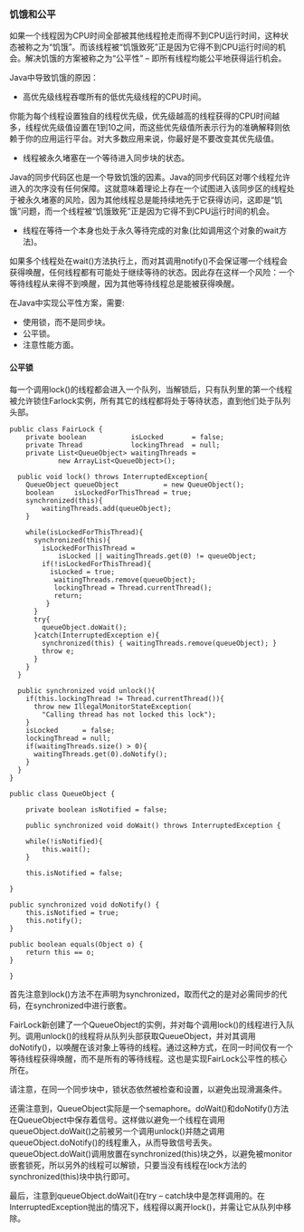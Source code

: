 ### 饥饿和公平  

如果一个线程因为CPU时间全部被其他线程抢走而得不到CPU运行时间，这种状态被称之为“饥饿”。而该线程被“饥饿致死”正是因为它得不到CPU运行时间的机会。解决饥饿的方案被称之为“公平性” – 即所有线程均能公平地获得运行机会。  

Java中导致饥饿的原因：  

- 高优先级线程吞噬所有的低优先级线程的CPU时间。  

你能为每个线程设置独自的线程优先级，优先级越高的线程获得的CPU时间越多，线程优先级值设置在1到10之间，而这些优先级值所表示行为的准确解释则依赖于你的应用运行平台。对大多数应用来说，你最好是不要改变其优先级值。  

- 线程被永久堵塞在一个等待进入同步块的状态。  

Java的同步代码区也是一个导致饥饿的因素。Java的同步代码区对哪个线程允许进入的次序没有任何保障。这就意味着理论上存在一个试图进入该同步区的线程处于被永久堵塞的风险，因为其他线程总是能持续地先于它获得访问，这即是“饥饿”问题，而一个线程被“饥饿致死”正是因为它得不到CPU运行时间的机会。  

- 线程在等待一个本身也处于永久等待完成的对象(比如调用这个对象的wait方法)。  

如果多个线程处在wait()方法执行上，而对其调用notify()不会保证哪一个线程会获得唤醒，任何线程都有可能处于继续等待的状态。因此存在这样一个风险：一个等待线程从来得不到唤醒，因为其他等待线程总是能被获得唤醒。  

在Java中实现公平性方案，需要:

- 使用锁，而不是同步块。
- 公平锁。
- 注意性能方面。  

#### 公平锁  

每一个调用lock()的线程都会进入一个队列，当解锁后，只有队列里的第一个线程被允许锁住Farlock实例，所有其它的线程都将处于等待状态，直到他们处于队列头部。  

```
public class FairLock {
    private boolean           isLocked       = false;
    private Thread            lockingThread  = null;
    private List<QueueObject> waitingThreads =
            new ArrayList<QueueObject>();

  public void lock() throws InterruptedException{
    QueueObject queueObject           = new QueueObject();
    boolean     isLockedForThisThread = true;
    synchronized(this){
        waitingThreads.add(queueObject);
    }

    while(isLockedForThisThread){
      synchronized(this){
        isLockedForThisThread =
            isLocked || waitingThreads.get(0) != queueObject;
        if(!isLockedForThisThread){
          isLocked = true;
           waitingThreads.remove(queueObject);
           lockingThread = Thread.currentThread();
           return;
         }
      }
      try{
        queueObject.doWait();
      }catch(InterruptedException e){
        synchronized(this) { waitingThreads.remove(queueObject); }
        throw e;
      }
    }
  }

  public synchronized void unlock(){
    if(this.lockingThread != Thread.currentThread()){
      throw new IllegalMonitorStateException(
        "Calling thread has not locked this lock");
    }
    isLocked      = false;
    lockingThread = null;
    if(waitingThreads.size() > 0){
      waitingThreads.get(0).doNotify();
    }
  }
}
```  

```
public class QueueObject {

    private boolean isNotified = false;

    public synchronized void doWait() throws InterruptedException {

    while(!isNotified){
        this.wait();
    }

    this.isNotified = false;

}

public synchronized void doNotify() {
    this.isNotified = true;
    this.notify();
}

public boolean equals(Object o) {
    return this == o;
}

}

```  
首先注意到lock()方法不在声明为synchronized，取而代之的是对必需同步的代码，在synchronized中进行嵌套。  

FairLock新创建了一个QueueObject的实例，并对每个调用lock()的线程进行入队列。调用unlock()的线程将从队列头部获取QueueObject，并对其调用doNotify()，以唤醒在该对象上等待的线程。通过这种方式，在同一时间仅有一个等待线程获得唤醒，而不是所有的等待线程。这也是实现FairLock公平性的核心所在。  

请注意，在同一个同步块中，锁状态依然被检查和设置，以避免出现滑漏条件。  

还需注意到，QueueObject实际是一个semaphore。doWait()和doNotify()方法在QueueObject中保存着信号。这样做以避免一个线程在调用queueObject.doWait()之前被另一个调用unlock()并随之调用queueObject.doNotify()的线程重入，从而导致信号丢失。  queueObject.doWait()调用放置在synchronized(this)块之外，以避免被monitor嵌套锁死，所以另外的线程可以解锁，只要当没有线程在lock方法的synchronized(this)块中执行即可。  

最后，注意到queueObject.doWait()在try – catch块中是怎样调用的。在InterruptedException抛出的情况下，线程得以离开lock()，并需让它从队列中移除。  